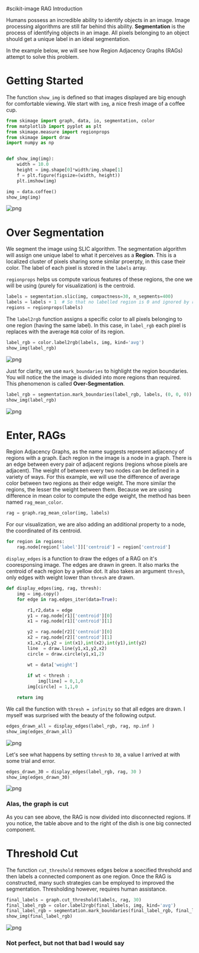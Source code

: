 
#scikit-image RAG Introduction

Humans possess an incredible ability to identify objects in an image. Image
processing algorithms are still far behind this ability. **Segmentation** is the
process of identifying objects in an image. All pixels belonging to an object
should get a unique label in an ideal segmentation.

In the example below, we will see how Region Adjacency Graphs (RAGs) attempt to
solve this problem.


# Getting Started
The function `show_img` is defined so that images displayed are big enough for
comfortable viewing. We start with `img`, a nice fresh image of a coffee cup.

```python
from skimage import graph, data, io, segmentation, color
from matplotlib import pyplot as plt
from skimage.measure import regionprops
from skimage import draw
import numpy as np


def show_img(img):
    width = 10.0
    height = img.shape[0]*width/img.shape[1]
    f = plt.figure(figsize=(width, height))
    plt.imshow(img)

img = data.coffee()
show_img(img)

```
![png](rag_demo_files/rag_demo_2_0.png)


# Over Segmentation
We segment the image using SLIC algorithm. The segmentation algorithm will
assign one unique label to what it perceives as a **Region**. This is a
localized cluster of pixels sharing some similar proerpty, in this case their
color. The label of each pixel is stored in the `labels` array.

`regionprops` helps us compute various features of these regions, the one we
will be using (purely for visualization) is the centroid.

```python
labels = segmentation.slic(img, compactness=30, n_segments=400)
labels = labels + 1  # So that no labelled region is 0 and ignored by regionprops
regions = regionprops(labels)
```

The `label2rgb` function assigns a specific color to all pixels belonging to one
region (having the same label). In this case, in `label_rgb` each pixel is
replaces with the average `RGB` color of its region.

```python
label_rgb = color.label2rgb(labels, img, kind='avg')
show_img(label_rgb)
```


![png](rag_demo_files/rag_demo_6_0.png)


Just for clarity, we use `mark_boundaries` to highlight the region boundaries.
You will notice the the image is divided into more regions than required. This
phenomenon is called **Over-Segmentation**.

```python
label_rgb = segmentation.mark_boundaries(label_rgb, labels, (0, 0, 0))
show_img(label_rgb)
```

![png](rag_demo_files/rag_demo_8_0.png)


# Enter, RAGs

Region Adjacency Graphs, as the name suggests represent adjacency of regions
with a graph. Each region in the image is a node in a graph. There is an edge
between every pair of adjacent regions (regions whose pixels are adjacent). The
weight of between every two nodes can be defined in a variety of ways. For this
example, we will use the difference of average color between two regions as
their edge weight. The more similar the regions, the lesser the weight between
them. Because we are using difference in mean color to compute the edge weight,
the method has been named `rag_mean_color`.

```python
rag = graph.rag_mean_color(img, labels)
```
For our visualization, we are also adding an additional property to a node, the
coordinated of its centroid.

```python
for region in regions:
    rag.node[region['label']]['centroid'] = region['centroid']
```
`display_edges` is a function to draw the edges of a RAG on it's cooresponsing
image. The edges are drawn in green. It also marks the centroid of each region
by a yellow dot. It also takes an argument `thresh`, only edges with weight
lower than `thresh` are drawn.

```python
def display_edges(img, rag, thresh):
    img = img.copy()
    for edge in rag.edges_iter(data=True):

        r1,r2,data = edge
        y1 = rag.node[r1]['centroid'][0]
        x1 = rag.node[r1]['centroid'][1]

        y2 = rag.node[r2]['centroid'][0]
        x2 = rag.node[r2]['centroid'][1]
        x1,x2,y1,y2 = int(x1),int(x2),int(y1),int(y2)
        line  = draw.line(y1,x1,y2,x2)
        circle = draw.circle(y1,x1,2)

        wt = data['weight']
        
        if wt < thresh :
            img[line] = 0,1,0
        img[circle] = 1,1,0

    return img
```
We call the function with `thresh = infinity` so that all edges are drawn. I
myself was surprised with the beauty of the following output.

```python
edges_drawn_all = display_edges(label_rgb, rag, np.inf )
show_img(edges_drawn_all)
```

![png](rag_demo_files/rag_demo_16_0.png)


Let's see what happens by setting `thresh` to `30`, a value I arrived at with
some trial and error.

```python
edges_drawn_30 = display_edges(label_rgb, rag, 30 )
show_img(edges_drawn_30)
```


![png](rag_demo_files/rag_demo_18_0.png)


### Alas, the graph is cut

As you can see above, the RAG is now divided into disconnected regions. If you
notice, the table above and to the right of the dish is one big connected
component.

# Threshold Cut

The function `cut_threshold` removes edges below a soecified threshold and then
labels a connected component as one region. Once the RAG is constructed, many
such strategies can be employed to improved the segmentation. Thresholding
however, requires human assistance.

```python
final_labels = graph.cut_threshold(labels, rag, 30)
final_label_rgb = color.label2rgb(final_labels, img, kind='avg')
final_label_rgb = segmentation.mark_boundaries(final_label_rgb, final_labels, (0,0,0))
show_img(final_label_rgb)
```

![png](rag_demo_files/rag_demo_22_0.png)


### Not perfect, but not that bad I would say


    
